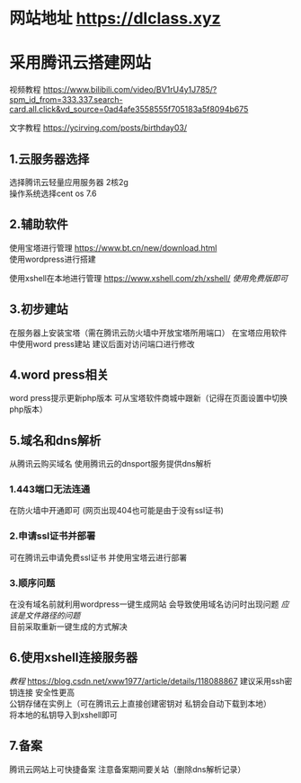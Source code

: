 # 网站地址 <https://dlclass.xyz>  

# 采用腾讯云搭建网站

视频教程
<https://www.bilibili.com/video/BV1rU4y1J785/?spm_id_from=333.337.search-card.all.click&vd_source=0ad4afe3558555f705183a5f8094b675>

文字教程
 <https://ycirving.com/posts/birthday03/>

## 1.云服务器选择

选择腾讯云轻量应用服务器 2核2g  
操作系统选择cent os 7.6  

## 2.辅助软件

使用宝塔进行管理
<https://www.bt.cn/new/download.html>  
使用wordpress进行搭建

使用xshell在本地进行管理
<https://www.xshell.com/zh/xshell/>
*使用免费版即可*

## 3.初步建站

在服务器上安装宝塔（需在腾讯云防火墙中开放宝塔所用端口）
在宝塔应用软件中使用word press建站
建议后面对访问端口进行修改  

## 4.word press相关  

word press提示更新php版本
可从宝塔软件商城中跟新（记得在页面设置中切换php版本）

## 5.域名和dns解析

从腾讯云购买域名 使用腾讯云的dnsport服务提供dns解析

### 1.443端口无法连通

在防火墙中开通即可 (网页出现404也可能是由于没有ssl证书)

### 2.申请ssl证书并部署  

可在腾讯云申请免费ssl证书 并使用宝塔云进行部署  

### 3.顺序问题

在没有域名前就利用wordpress一键生成网站 会导致使用域名访问时出现问题
*应该是文件路径的问题*  
目前采取重新一键生成的方式解决  

## 6.使用xshell连接服务器

*教程*
<https://blog.csdn.net/xww1977/article/details/118088867>
建议采用ssh密钥连接 安全性更高  
公钥存储在实例上（可在腾讯云上直接创建密钥对 私钥会自动下载到本地）  
将本地的私钥导入到xshell即可

## 7.备案

腾讯云网站上可快捷备案 注意备案期间要关站（删除dns解析记录）
